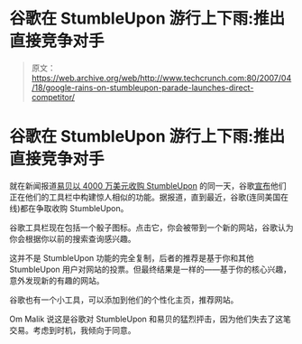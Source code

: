 # 谷歌在 StumbleUpon 游行上下雨:推出直接竞争对手 

> 原文：<https://web.archive.org/web/http://www.techcrunch.com:80/2007/04/18/google-rains-on-stumbleupon-parade-launches-direct-competitor/>

# 谷歌在 StumbleUpon 游行上下雨:推出直接竞争对手

就在新闻报道[易贝以 4000 万美元收购 StumbleUpon](https://web.archive.org/web/20221126031853/http://www.beta.techcrunch.com/2007/04/18/stumbleupon-signs-term-sheet-to-be-acquired/) 的同一天，谷歌[宣布](https://web.archive.org/web/20221126031853/http://googleblog.blogspot.com/2007/04/searching-without-query.html)他们正在他们的工具栏中构建惊人相似的功能。据报道，直到最近，谷歌(连同美国在线)都在争取收购 StumbleUpon。

谷歌工具栏现在包括一个骰子图标。点击它，你会被带到一个新的网站，谷歌认为你会根据你以前的搜索查询感兴趣。

这并不是 StumbleUpon 功能的完全复制，后者的推荐是基于你和其他 StumbleUpon 用户对网站的投票。但最终结果是一样的——基于你的核心兴趣，意外发现新的有趣的网站。

谷歌也有一个小工具，可以添加到他们的个性化主页，推荐网站。

Om Malik 说这是谷歌对 StumbleUpon 和易贝的猛烈抨击，因为他们失去了这笔交易。考虑到时机，我倾向于同意。